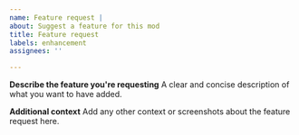 ```yaml
---
name: Feature request | 
about: Suggest a feature for this mod
title: Feature request
labels: enhancement
assignees: ''

---
```


**Describe the feature you're requesting**
A clear and concise description of what you want to have added.

**Additional context**
Add any other context or screenshots about the feature request here.
